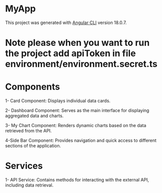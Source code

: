 # MyApp

This project was generated with [Angular CLI](https://github.com/angular/angular-cli) version 18.0.7.

# Note please when you want to run the project add apiToken in file environment/environment.secret.ts

# Components
1- Card Component:
Displays individual data cards.

2- Dashboard Component:
Serves as the main interface for displaying aggregated data and charts.

3- My Chart Component:
Renders dynamic charts based on the data retrieved from the API.

4-Side Bar Component:
Provides navigation and quick access to different sections of the application.

# Services
1- API Service:
Contains methods for interacting with the external API, including data retrieval.
